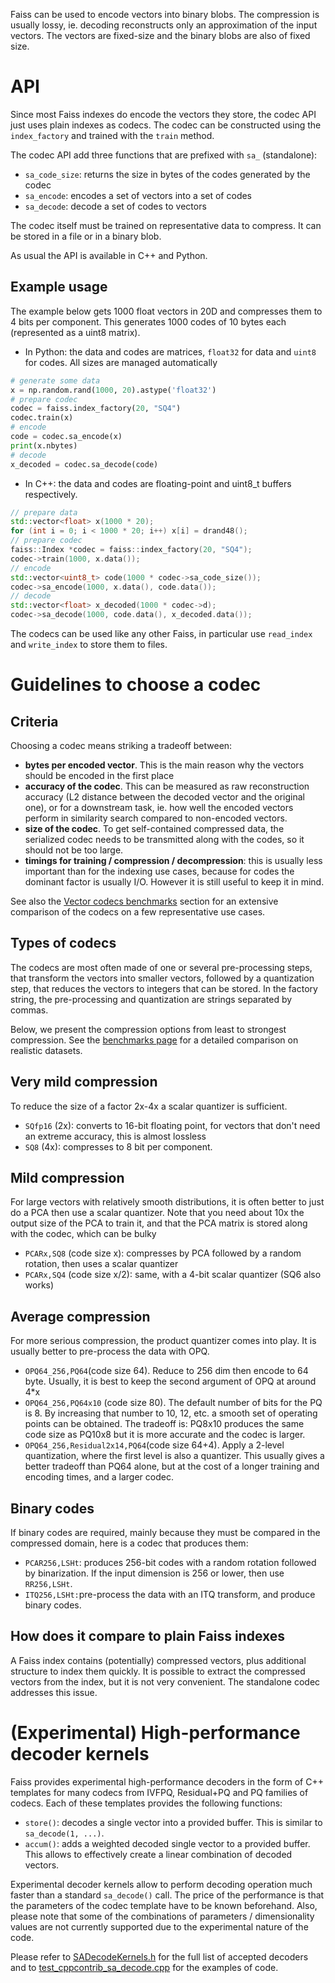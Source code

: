Faiss can be used to encode vectors into binary blobs. The compression is usually lossy, ie. decoding reconstructs only an approximation of the input vectors. The vectors are fixed-size and the binary blobs are also of fixed size.

# API

Since most Faiss indexes do encode the vectors they store, the codec API just uses plain indexes as codecs. The codec can be constructed using the `index_factory` and trained with the `train` method.

The codec API add three functions that are prefixed with `sa_` (standalone):

* `sa_code_size`: returns the size in bytes of the codes generated by the codec
* `sa_encode`: encodes a set of vectors into a set of codes
* `sa_decode`: decode a set of codes to vectors

The codec itself must be trained on representative data to compress. It can be stored in a file or in a binary blob.

As usual the API is available in C++ and Python.

## Example usage

The example below gets 1000 float vectors in 20D and compresses them to 4 bits per component. This generates 1000 codes of 10 bytes each (represented as a uint8 matrix).

* In Python: the data and codes are matrices, `float32` for data and `uint8` for codes. All sizes are managed automatically

```python
# generate some data
x = np.random.rand(1000, 20).astype('float32')
# prepare codec
codec = faiss.index_factory(20, "SQ4")
codec.train(x)
# encode
code = codec.sa_encode(x)
print(x.nbytes)
# decode
x_decoded = codec.sa_decode(code)
```
* In C++: the data and codes are floating-point and uint8_t buffers respectively.

```C++
// prepare data
std::vector<float> x(1000 * 20); 
for (int i = 0; i < 1000 * 20; i++) x[i] = drand48();
// prepare codec
faiss::Index *codec = faiss::index_factory(20, "SQ4"); 
codec->train(1000, x.data()); 
// encode
std::vector<uint8_t> code(1000 * codec->sa_code_size()); 
codec->sa_encode(1000, x.data(), code.data()); 
// decode
std::vector<float> x_decoded(1000 * codec->d); 
codec->sa_decode(1000, code.data(), x_decoded.data());
```
The codecs can be used like any other Faiss, in particular use `read_index` and `write_index` to store them to files.

# Guidelines to choose a codec

## Criteria

Choosing a codec means striking a tradeoff between:

* **bytes per encoded vector**. This is the main reason why the vectors should be encoded in the first place
* **accuracy of the codec**. This can be measured as raw reconstruction accuracy (L2 distance between the decoded vector and the original one), or for a downstream task, ie. how well the encoded vectors perform in similarity search compared to non-encoded vectors.
* **size of the codec**. To get self-contained compressed data, the serialized codec needs to be transmitted along with the codes, so it should not be too large. 
* **timings for training / compression / decompression**: this is usually less important than for the indexing use cases, because for codes the dominant factor is usually I/O. However it is still useful to keep it in mind.

See also the [Vector codecs benchmarks](https://github.com/facebookresearch/faiss/wiki/Vector-codec-benchmarks) section for an extensive comparison of the codecs on a few representative use cases.

## Types of codecs

The codecs are most often made of one or several pre-processing steps, that transform the vectors into smaller vectors, followed by a quantization step, that reduces the vectors to integers that can be stored. In the factory string, the pre-processing and quantization are strings separated by commas.

Below, we present the compression options from least to strongest compression. See the [benchmarks page](https://github.com/facebookresearch/faiss/wiki/Vector-codec-benchmarks) for a detailed comparison on realistic datasets.

## Very mild compression

To reduce the size of a factor 2x-4x a scalar quantizer is sufficient.

* `SQfp16` (2x): converts to 16-bit floating point, for vectors that don't need an extreme accuracy, this is almost lossless
* `SQ8` (4x): compresses to 8 bit per component.

## Mild compression

For large vectors with relatively smooth distributions, it is often better to just do a PCA then use a scalar quantizer. Note that you need about 10x the output size of the PCA to train it, and that the PCA matrix is stored along with the codec, which can be bulky

* `PCARx,SQ8` (code size x): compresses by PCA followed by a random rotation, then uses a scalar quantizer
* `PCARx,SQ4` (code size x/2): same, with a 4-bit scalar quantizer (SQ6 also works)

## Average compression

For more serious compression, the product quantizer comes into play. It is usually better to pre-process the data with OPQ.

* `OPQ64_256,PQ64`(code size 64). Reduce to 256 dim then encode to 64 byte. Usually, it is best to keep the second argument of OPQ at around 4*x
* `OPQ64_256,PQ64x10` (code size 80). The default number of bits for the PQ is 8. By increasing that number to 10, 12, etc. a smooth set of operating points can be obtained. The tradeoff is: PQ8x10 produces the same code size as PQ10x8 but it is more accurate and the codec is larger.
* `OPQ64_256,Residual2x14,PQ64`(code size 64+4). Apply a 2-level quantization, where the first level is also a quantizer. This usually gives a better tradeoff than PQ64 alone, but at the cost of a longer training and encoding times, and a larger codec.

## Binary codes

If binary codes are required, mainly because they must be compared in the compressed domain, here is a codec that produces them: 

* `PCAR256,LSHt`: produces 256-bit codes with a random rotation followed by binarization. If the input dimension is 256 or lower, then use `RR256,LSHt`.
* `ITQ256,LSHt:`pre-process the data with an ITQ transform, and produce binary codes. 

## How does it compare to plain Faiss indexes

A Faiss index contains (potentially) compressed vectors, plus additional structure to index them quickly. It is possible to extract the compressed vectors from the index, but it is not very convenient. The standalone codec addresses this issue.

# (Experimental) High-performance decoder kernels

Faiss provides experimental high-performance decoders in the form of C++ templates for many codecs from IVFPQ, Residual+PQ and PQ families of codecs. Each of these templates provides the following functions:

* `store()`: decodes a single vector into a provided buffer. This is similar to `sa_decode(1, ...)`. 
* `accum()`: adds a weighted decoded single vector to a provided buffer. This allows to effectively create a linear combination of decoded vectors.

Experimental decoder kernels allow to perform decoding operation much faster than a standard `sa_decode()` call. The price of the performance is that the parameters of the codec template have to be known beforehand. Also, please note that some of the combinations of parameters / dimensionality values are not currently supported due to the experimental nature of the code.

Please refer to [SADecodeKernels.h](https://github.com/facebookresearch/faiss/blob/main/faiss/cppcontrib/SaDecodeKernels.h) for the full list of accepted decoders and to [test_cppcontrib_sa_decode.cpp](https://github.com/facebookresearch/faiss/blob/main/tests/test_cppcontrib_sa_decode.cpp) for the examples of code.
